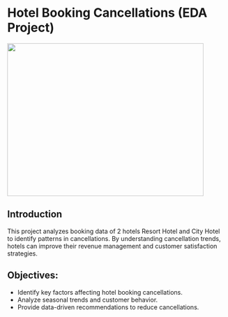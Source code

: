 # Hotel Booking Cancellations (EDA Project)

<img align="center" width="450" height="350" src="https://github.com/user-attachments/assets/ba883e42-0045-4ed2-8a13-a2dbb9d74e13" >


## Introduction  
This project analyzes booking data of 2 hotels Resort Hotel and City Hotel to identify patterns in cancellations. By understanding cancellation trends, hotels can improve their revenue management and customer satisfaction strategies.  

## Objectives:
- Identify key factors affecting hotel booking cancellations.
- Analyze seasonal trends and customer behavior.
- Provide data-driven recommendations to reduce cancellations.
